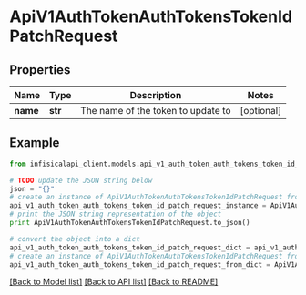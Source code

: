 # ApiV1AuthTokenAuthTokensTokenIdPatchRequest


## Properties
Name | Type | Description | Notes
------------ | ------------- | ------------- | -------------
**name** | **str** | The name of the token to update to | [optional] 

## Example

```python
from infisicalapi_client.models.api_v1_auth_token_auth_tokens_token_id_patch_request import ApiV1AuthTokenAuthTokensTokenIdPatchRequest

# TODO update the JSON string below
json = "{}"
# create an instance of ApiV1AuthTokenAuthTokensTokenIdPatchRequest from a JSON string
api_v1_auth_token_auth_tokens_token_id_patch_request_instance = ApiV1AuthTokenAuthTokensTokenIdPatchRequest.from_json(json)
# print the JSON string representation of the object
print ApiV1AuthTokenAuthTokensTokenIdPatchRequest.to_json()

# convert the object into a dict
api_v1_auth_token_auth_tokens_token_id_patch_request_dict = api_v1_auth_token_auth_tokens_token_id_patch_request_instance.to_dict()
# create an instance of ApiV1AuthTokenAuthTokensTokenIdPatchRequest from a dict
api_v1_auth_token_auth_tokens_token_id_patch_request_from_dict = ApiV1AuthTokenAuthTokensTokenIdPatchRequest.from_dict(api_v1_auth_token_auth_tokens_token_id_patch_request_dict)
```
[[Back to Model list]](../README.md#documentation-for-models) [[Back to API list]](../README.md#documentation-for-api-endpoints) [[Back to README]](../README.md)


